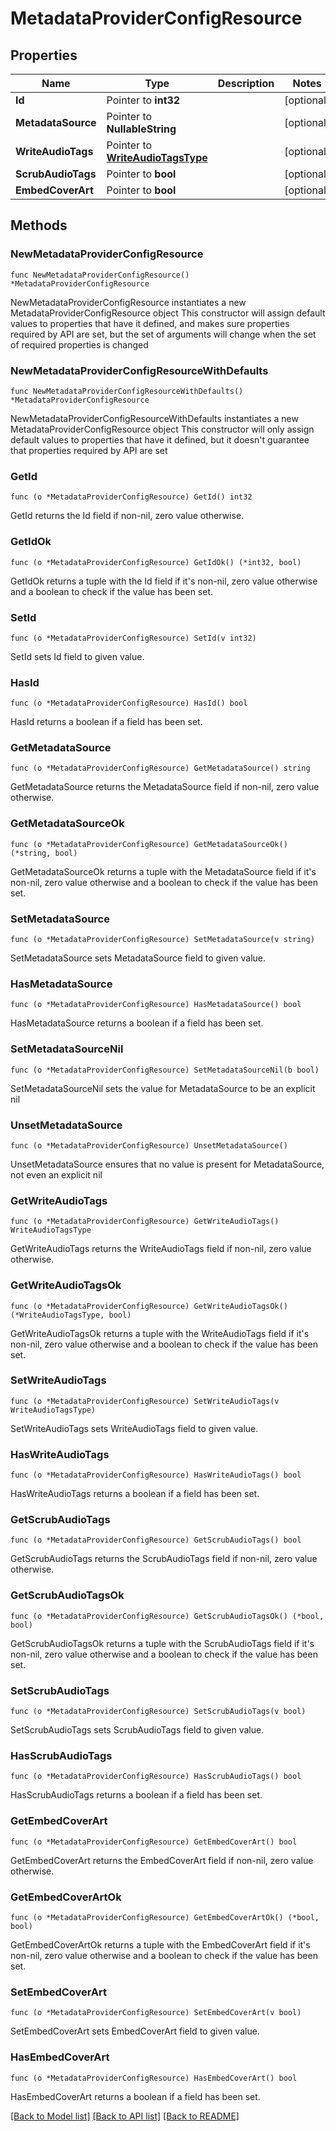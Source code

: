 # MetadataProviderConfigResource

## Properties

Name | Type | Description | Notes
------------ | ------------- | ------------- | -------------
**Id** | Pointer to **int32** |  | [optional] 
**MetadataSource** | Pointer to **NullableString** |  | [optional] 
**WriteAudioTags** | Pointer to [**WriteAudioTagsType**](WriteAudioTagsType.md) |  | [optional] 
**ScrubAudioTags** | Pointer to **bool** |  | [optional] 
**EmbedCoverArt** | Pointer to **bool** |  | [optional] 

## Methods

### NewMetadataProviderConfigResource

`func NewMetadataProviderConfigResource() *MetadataProviderConfigResource`

NewMetadataProviderConfigResource instantiates a new MetadataProviderConfigResource object
This constructor will assign default values to properties that have it defined,
and makes sure properties required by API are set, but the set of arguments
will change when the set of required properties is changed

### NewMetadataProviderConfigResourceWithDefaults

`func NewMetadataProviderConfigResourceWithDefaults() *MetadataProviderConfigResource`

NewMetadataProviderConfigResourceWithDefaults instantiates a new MetadataProviderConfigResource object
This constructor will only assign default values to properties that have it defined,
but it doesn't guarantee that properties required by API are set

### GetId

`func (o *MetadataProviderConfigResource) GetId() int32`

GetId returns the Id field if non-nil, zero value otherwise.

### GetIdOk

`func (o *MetadataProviderConfigResource) GetIdOk() (*int32, bool)`

GetIdOk returns a tuple with the Id field if it's non-nil, zero value otherwise
and a boolean to check if the value has been set.

### SetId

`func (o *MetadataProviderConfigResource) SetId(v int32)`

SetId sets Id field to given value.

### HasId

`func (o *MetadataProviderConfigResource) HasId() bool`

HasId returns a boolean if a field has been set.

### GetMetadataSource

`func (o *MetadataProviderConfigResource) GetMetadataSource() string`

GetMetadataSource returns the MetadataSource field if non-nil, zero value otherwise.

### GetMetadataSourceOk

`func (o *MetadataProviderConfigResource) GetMetadataSourceOk() (*string, bool)`

GetMetadataSourceOk returns a tuple with the MetadataSource field if it's non-nil, zero value otherwise
and a boolean to check if the value has been set.

### SetMetadataSource

`func (o *MetadataProviderConfigResource) SetMetadataSource(v string)`

SetMetadataSource sets MetadataSource field to given value.

### HasMetadataSource

`func (o *MetadataProviderConfigResource) HasMetadataSource() bool`

HasMetadataSource returns a boolean if a field has been set.

### SetMetadataSourceNil

`func (o *MetadataProviderConfigResource) SetMetadataSourceNil(b bool)`

 SetMetadataSourceNil sets the value for MetadataSource to be an explicit nil

### UnsetMetadataSource
`func (o *MetadataProviderConfigResource) UnsetMetadataSource()`

UnsetMetadataSource ensures that no value is present for MetadataSource, not even an explicit nil
### GetWriteAudioTags

`func (o *MetadataProviderConfigResource) GetWriteAudioTags() WriteAudioTagsType`

GetWriteAudioTags returns the WriteAudioTags field if non-nil, zero value otherwise.

### GetWriteAudioTagsOk

`func (o *MetadataProviderConfigResource) GetWriteAudioTagsOk() (*WriteAudioTagsType, bool)`

GetWriteAudioTagsOk returns a tuple with the WriteAudioTags field if it's non-nil, zero value otherwise
and a boolean to check if the value has been set.

### SetWriteAudioTags

`func (o *MetadataProviderConfigResource) SetWriteAudioTags(v WriteAudioTagsType)`

SetWriteAudioTags sets WriteAudioTags field to given value.

### HasWriteAudioTags

`func (o *MetadataProviderConfigResource) HasWriteAudioTags() bool`

HasWriteAudioTags returns a boolean if a field has been set.

### GetScrubAudioTags

`func (o *MetadataProviderConfigResource) GetScrubAudioTags() bool`

GetScrubAudioTags returns the ScrubAudioTags field if non-nil, zero value otherwise.

### GetScrubAudioTagsOk

`func (o *MetadataProviderConfigResource) GetScrubAudioTagsOk() (*bool, bool)`

GetScrubAudioTagsOk returns a tuple with the ScrubAudioTags field if it's non-nil, zero value otherwise
and a boolean to check if the value has been set.

### SetScrubAudioTags

`func (o *MetadataProviderConfigResource) SetScrubAudioTags(v bool)`

SetScrubAudioTags sets ScrubAudioTags field to given value.

### HasScrubAudioTags

`func (o *MetadataProviderConfigResource) HasScrubAudioTags() bool`

HasScrubAudioTags returns a boolean if a field has been set.

### GetEmbedCoverArt

`func (o *MetadataProviderConfigResource) GetEmbedCoverArt() bool`

GetEmbedCoverArt returns the EmbedCoverArt field if non-nil, zero value otherwise.

### GetEmbedCoverArtOk

`func (o *MetadataProviderConfigResource) GetEmbedCoverArtOk() (*bool, bool)`

GetEmbedCoverArtOk returns a tuple with the EmbedCoverArt field if it's non-nil, zero value otherwise
and a boolean to check if the value has been set.

### SetEmbedCoverArt

`func (o *MetadataProviderConfigResource) SetEmbedCoverArt(v bool)`

SetEmbedCoverArt sets EmbedCoverArt field to given value.

### HasEmbedCoverArt

`func (o *MetadataProviderConfigResource) HasEmbedCoverArt() bool`

HasEmbedCoverArt returns a boolean if a field has been set.


[[Back to Model list]](../README.md#documentation-for-models) [[Back to API list]](../README.md#documentation-for-api-endpoints) [[Back to README]](../README.md)


